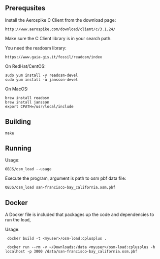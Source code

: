 
Prerequsites
----------------------------------------------------------------

Install the Aerospike C Client from the download page:

    http://www.aerospike.com/download/client/c/3.1.24/

Make sure the C Client library is in your search path.

You need the readosm library:

    https://www.gaia-gis.it/fossil/readosm/index

On RedHat/CentOS:

    sudo yum install -y readosm-devel
    sudo yum install -u jansson-devel

On MacOS:

    brew install readosm
    brew install jansson
    export CPATH=/usr/local/include


Building
----------------------------------------------------------------

    make
    

Running
----------------------------------------------------------------

Usage:

    OBJS/osm_load --usage

Execute the program, argument is path to osm pbf data file:

    OBJS/osm_load san-francisco-bay_california.osm.pbf

Docker
----------------------------------------------------------------
A Docker file is included that packages up the code and dependencies to run the load, 

Usage:

     docker build -t <myuser>/osm-load:cplusplus .

     docker run --rm -v ~/Downloads:/data <myuser>/osm-load:cplusplus -h localhost -p 3000 /data/san-francisco-bay_california.osm.pbf 


